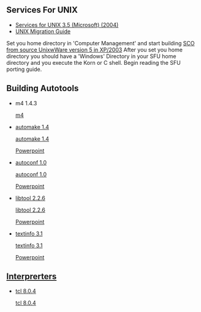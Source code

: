 <h2>Services For UNIX</h2>
<ul>
<li><a target="_self" href="https://archive.org/details/cdrom-services-unix-3.5-microsoft-2004">Services for UNIX 3.5 (Microsoft) (2004)</a></li>
<li><a target="_self" href="https://archive.org/details/microsoftunixapp0000unse">UNIX Migration Guide</a></li>
</ul>

<p>Set you home directory in 'Computer Management' and start building <a target="_self" href="https://www.sco.com/skunkware/">SCO from source UnixwWare version 5 in XP/2003</a>
After you set you home directory you should have a 'Windows' Directory in your SFU home directory and you execute the Korn or C shell. Begin reading the SFU porting guide.</p>

<h2>Building Autotools</h2>
<ul>
<li><p>m4 1.4.3</p><a target="_self" href="https://www.gnu.org/software/m4/">m4</li>
<li><p>automake 1.4</p><a target="_self" href="">automake 1.4 </p><p><a target="_self" href="">Powerpoint</p></li>
<li><p>autoconf 1.0</p><a target="_self" href="">autoconf 1.0 </p><p><a target="_self" href="">Powerpoint</p></li>
<li><p>libtool 2.2.6</p><a target="_self" href="">libtool 2.2.6 </p><p><a target="_self" href="">Powerpoint</p></li>
<li><p>textinfo 3.1</p><a target="_self" href="">textinfo 3.1 </p><p><a target="_self" href="">Powerpoint</p></li>
</ul>
<h2>Interprerters</h2>
<ul>
<li><p>tcl 8.0.4</p><a target="_self" href="">tcl 8.0.4</li>
